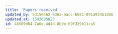 ```yaml
---
title: 'Papers received'
updated_by: 5d156462-836a-4acc-b981-891a934b1d86
updated_at: 1592695825
id: 48569d04-7a6e-4d4d-8b0e-69f329b11ca5
---
```


